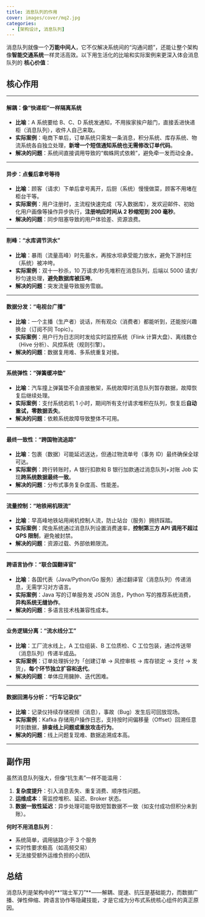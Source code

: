 ```yaml
---
title: 消息队列的作用
cover: images/cover/mq2.jpg
categories:
  - [架构设计, 消息队列]
---
```


消息队列就像一个**万能中间人**，它不仅解决系统间的“沟通问题”，还能让整个架构像**智能交通系统**一样灵活高效。以下用生活化的比喻和实际案例来更深入体会消息队列的 **核心价值**：

## 核心作用

---

#### 解耦：像“快递柜”一样隔离系统

- **比喻**：A 系统要给 B、C、D 系统发通知，不用挨家挨户敲门，直接丢进快递柜（消息队列），收件人自己来取。
- **实际案例**：电商下单后，订单系统只需发一条消息，积分系统、库存系统、物流系统各自独立处理，**新增一个短信通知系统也无需修改订单代码**。
- **解决的问题**：系统间直接调用导致的“蜘蛛网式依赖”，避免牵一发而动全身。

---

#### 异步：点餐后拿号等待

- **比喻**：顾客（请求）下单后拿号离开，后厨（系统）慢慢做菜，顾客不用堵在柜台干等。
- **实际案例**：用户注册时，主流程快速完成（写入数据库），发欢迎邮件、初始化用户画像等操作异步执行，**注册响应时间从 2 秒缩短到 200 毫秒**。
- **解决的问题**：同步阻塞导致的用户体验差、资源浪费。

---

#### 削峰：“水库调节洪水”

- **比喻**：暴雨（流量高峰）时先蓄水，再按水坝承受能力放水，避免下游村庄（系统）被冲垮。
- **实际案例**：双十一秒杀，10 万请求/秒先堆积在消息队列，后端以 5000 请求/秒匀速处理，**避免数据库被压垮**。
- **解决的问题**：突发流量导致服务雪崩。

---

#### 数据分发：“电视台广播”

- **比喻**：一个主播（生产者）说话，所有观众（消费者）都能听到，还能按兴趣换台（订阅不同 Topic）。
- **实际案例**：用户行为日志同时发给实时监控系统（Flink 计算大盘）、离线数仓（Hive 分析）、风控系统（规则引擎）。
- **解决的问题**：数据复用难、多系统重复对接。

---

#### 系统弹性：“弹簧缓冲垫”

- **比喻**：汽车撞上弹簧垫不会直接散架，系统故障时消息队列暂存数据，故障恢复后继续处理。
- **实际案例**：支付系统宕机 1 小时，期间所有支付请求堆积在队列，恢复后**自动重试，零数据丢失**。
- **解决的问题**：依赖系统故障导致整体不可用。

---

#### 最终一致性：“跨国物流追踪”

- **比喻**：包裹（数据）可能延迟送达，但通过物流单号（事务 ID）最终确保全球可达。
- **实际案例**：跨行转账时，A 银行扣款和 B 银行加款通过消息队列+对账 Job 实现**跨系统数据最终一致**。
- **解决的问题**：分布式事务复杂度高、性能差。

---

#### 流量控制：“地铁闸机限流”

- **比喻**：早高峰地铁站用闸机控制人流，防止站台（服务）拥挤踩踏。
- **实际案例**：爬虫系统通过消息队列设置消费速率，**控制第三方 API 调用不超过 QPS 限制**，避免被封禁。
- **解决的问题**：资源过载、外部依赖限流。

---

#### 跨语言协作：“联合国翻译官”

- **比喻**：各国代表（Java/Python/Go 服务）通过翻译官（消息队列）传递消息，无需学习对方语言。
- **实际案例**：Java 写的订单服务发 JSON 消息，Python 写的推荐系统消费，**异构系统无缝协作**。
- **解决的问题**：多语言技术栈兼容性成本。

---

#### 业务逻辑分离：“流水线分工”

- **比喻**：工厂流水线上，A 工位组装、B 工位质检、C 工位包装，通过传送带（消息队列）传递半成品。
- **实际案例**：订单处理拆分为「创建订单 → 风控审核 → 库存锁定 → 支付 → 发货」，**每个环节独立扩容和迭代**。
- **解决的问题**：单体应用臃肿、迭代困难。

---

#### 数据回溯与分析：“行车记录仪”

- **比喻**：记录仪持续存储视频（消息），事故（Bug）发生后可回放现场。
- **实际案例**：Kafka 存储用户操作日志，支持按时间偏移量（Offset）回溯任意时刻数据，**排查线上问题或重放攻击行为**。
- **解决的问题**：线上问题复现难、数据追溯成本高。

---

## 副作用

虽然消息队列强大，但像“抗生素”一样不能滥用：

1. **复杂度提升**：引入消息丢失、重复消费、顺序性问题。
2. **运维成本**：需监控堆积、延迟、Broker 状态。
3. **数据一致性延迟**：异步处理可能导致短暂数据不一致（如支付成功但积分未到账）。

**何时不用消息队列**：

- 系统简单，调用链路少于 3 个服务
- 实时性要求极高（如高频交易）
- 无法接受额外运维负担的小团队

## 总结

消息队列是架构中的**“瑞士军刀”**——解耦、提速、抗压是基础能力，而数据广播、弹性伸缩、跨语言协作等隐藏技能，才是它成为分布式系统核心组件的真正原因。
